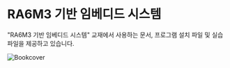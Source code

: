 # RA6M3 기반 임베디드 시스템
"RA6M3 기반 임베디드 시스템" 교재에서 사용하는 문서, 프로그램 설치 파일 및 실습 파일을 제공하고 있습니다.

![Bookcover](https://github.com/user-attachments/assets/473c90e3-0f69-4cda-8ef3-332e9615db4b)
